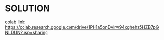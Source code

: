 # SOLUTION
colab link: https://colab.research.google.com/drive/1PH1a5onDvlrw94xghehz5HZB7pGNLDUN?usp=sharing

